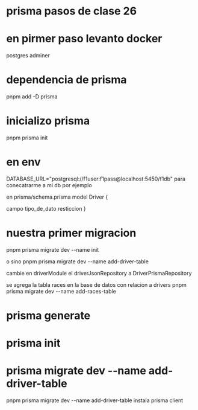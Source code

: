 
# prisma pasos de clase 26


# en pirmer paso levanto docker
postgres
adminer
 
 # dependencia de prisma
 pnpm add -D prisma


 # inicializo prisma
pnpm prisma init

# en env

DATABASE_URL="postgresql://f1user:f1pass@localhost:5450/f1db" para conecatrarme a mi db por ejemplo

en prisma/schema.prisma
model Driver {

  campo tipo_de_dato resticcion
}


# nuestra primer migracion 
pnpm prisma migrate dev --name init

o sino 
pnpm prisma migrate dev --name add-driver-table


cambie en driverModule el driverJsonRepository a DriverPrismaRepository


se agrega la tabla races en la base de datos con relacion a drivers
pnpm prisma migrate dev --name add-races-table


# prisma generate

# prisma init

# prisma migrate dev --name add-driver-table
pnpm prisma migrate dev --name add-driver-table
instala prisma client

